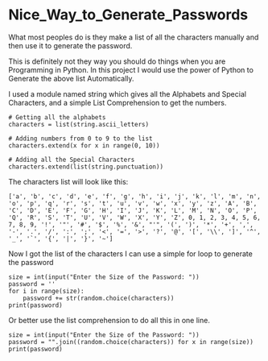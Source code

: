 # Nice_Way_to_Generate_Passwords

What most peoples do is they make a list of all the characters manually 
and then use it to generate the password.

This is definitely not they way you should do things when you are Programming in Python.
In this project I would use the power of Python to Generate the above list Automatically.

I used a module named string which gives all the Alphabets and Special Characters,
and a simple List Comprehension to get the numbers.

```
# Getting all the alphabets
characters = list(string.ascii_letters)

# Adding numbers from 0 to 9 to the list
characters.extend(x for x in range(0, 10))

# Adding all the Special Characters
characters.extend(list(string.punctuation))
```
The characters list will look like this:
```
['a', 'b', 'c', 'd', 'e', 'f', 'g', 'h', 'i', 'j', 'k', 'l', 'm', 'n', 'o', 'p', 'q', 'r', 's', 't', 'u', 'v', 'w', 'x', 'y', 'z', 'A', 'B', 'C', 'D', 'E', 'F', 'G', 'H', 'I', 'J', 'K', 'L', 'M', 'N', 'O', 'P', 'Q', 'R', 'S', 'T', 'U', 'V', 'W', 'X', 'Y', 'Z', 0, 1, 2, 3, 4, 5, 6, 7, 8, 9, '!', '"', '#', '$', '%', '&', "'", '(', ')', '*', '+', ',', '-', '.', '/', ':', ';', '<', '=', '>', '?', '@', '[', '\\', ']', '^', '_', '`', '{', '|', '}', '~']
```
Now I got the list of the characters I can use a simple for loop to generate the password
```angular2html
size = int(input("Enter the Size of the Password: "))
password = ''
for i in range(size):
    password += str(random.choice(characters))
print(password)
```
Or better use the list comprehension to do all this in one line.
```angular2html
size = int(input("Enter the Size of the Password: "))
password = "".join((random.choice(characters)) for x in range(size))
print(password)
```